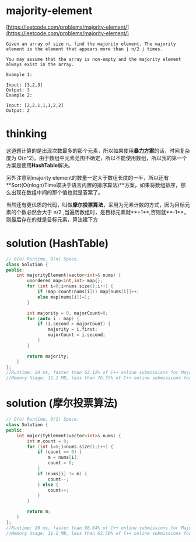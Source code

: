 # majority-element

[https://leetcode.com/problems/majority-element/](https://leetcode.com/problems/majority-element/)

```
Given an array of size n, find the majority element. The majority element is the element that appears more than ⌊ n/2 ⌋ times.

You may assume that the array is non-empty and the majority element always exist in the array.

Example 1:

Input: [3,2,3]
Output: 3
Example 2:

Input: [2,2,1,1,1,2,2]
Output: 2
```

# thinking

这道题计算的是出现次数最多的那个元素，所以如果使用**暴力方案**的话，时间复杂度为 O(n^2)。由于数组中元素范围不确定，所以不能使用数组，所以我的第一个方案是使用**HashTable**解决。

另外注意到majority element的数量一定大于数组长度的一半，所以还有**Sort(O(nlogn)Time取决于语言内置的排序算法)**方案，如果将数组排序，那么出现在数组中间的那个值也就是答案了。

当然还有更优质的代码，叫做**摩尔投票算法**，采用为元素计数的方式，因为目标元素的个数必然会大于 n/2 ,当遍历数组时，是目标元素就**+1**,否则就**-1**，则最后存在的就是目标元素，算法建下方

# solution (HashTable)

```c++
// O(n) Runtime, O(n) Space.
class Solution {
public:
    int majorityElement(vector<int>& nums) {
        unordered_map<int,int> map{};
        for (int i=0;i<nums.size();i++) {
            if (map.count(nums[i])) map[nums[i]]++;
            else map[nums[i]]=1;
        }

        int majority = 0, majorCount=0;
        for (auto i : map) {
            if (i.second > majorCount) {
                majority = i.first;
                majorCount = i.second;
            }
        }

        return majority;
    }
};
//Runtime: 24 ms, faster than 62.12% of C++ online submissions for Majority Element.
//Memory Usage: 11.2 MB, less than 76.55% of C++ online submissions for Majority Element.
```

# solution (摩尔投票算法)

```c++
// O(n) Runtime, O(1) Space.
class Solution {
public:
    int majorityElement(vector<int>& nums) {
        int m,count = 0;
        for (int i=0;i<nums.size();i++) {
            if (count == 0) {
                m = nums[i];
                count = 0;
            }
            if (nums[i] != m) {
                count--;
            } else {
                count++;
            }
        }

        return m;
    }
};
//Runtime: 20 ms, faster than 98.64% of C++ online submissions for Majority Element.
//Memory Usage: 11.2 MB, less than 63.50% of C++ online submissions for Majority Element.
```
